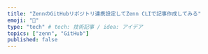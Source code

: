 ```yaml
---
title: "ZennのGitHubリポジトリ連携設定してZenn CLIで記事作成してみる"
emoji: "🌟"
type: "tech" # tech: 技術記事 / idea: アイデア
topics: ["zenn", "GitHub"]
published: false
---
```

